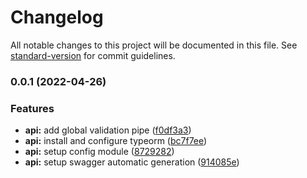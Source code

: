 # Changelog

All notable changes to this project will be documented in this file. See [standard-version](https://github.com/conventional-changelog/standard-version) for commit guidelines.

### 0.0.1 (2022-04-26)


### Features

* **api:** add global validation pipe ([f0df3a3](https://github.com/nobrainerlabs/bindjs/commit/f0df3a3d16a5ff22b3877493f03d680cc1caba33))
* **api:** install and configure typeorm ([bc7f7ee](https://github.com/nobrainerlabs/bindjs/commit/bc7f7eef8663b622ad89034b502ba6f117d392d2))
* **api:** setup config module ([8729282](https://github.com/nobrainerlabs/bindjs/commit/8729282289f8e7e07b76fbcd5269fd31461e9f2e))
* **api:** setup swagger automatic generation ([914085e](https://github.com/nobrainerlabs/bindjs/commit/914085e8213e2a7e0e9acd19edce6798875d6574))
